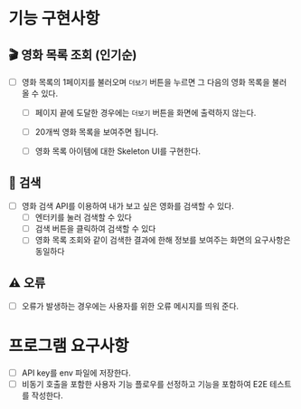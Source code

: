# 기능 구현사항

## 🎬 영화 목록 조회 (인기순)
- [ ] 영화 목록의 1페이지를 불러오며 `더보기` 버튼을 누르면 그 다음의 영화 목록을 불러 올 수 있다.
  - [ ] 페이지 끝에 도달한 경우에는 `더보기` 버튼을 화면에 출력하지 않는다.
  - [ ] 20개씩 영화 목록을 보여주면 됩니다.
  - [ ] 영화 목록 아이템에 대한 Skeleton UI를 구현한다.


## 🔎 검색
- [ ] 영화 검색 API를 이용하여 내가 보고 싶은 영화를 검색할 수 있다.
  - [ ] 엔터키를 눌러 검색할 수 있다
  - [ ] 검색 버튼을 클릭하여 검색할 수 있다
  - [ ] 영화 목록 조회와 같이 검색한 결과에 한해 정보를 보여주는 화면의 요구사항은 동일하다

## ⚠️ 오류
- [ ] 오류가 발생하는 경우에는 사용자를 위한 오류 메시지를 띄워 준다.

# 프로그램 요구사항
- [ ] API key를 env 파일에 저장한다.
- [ ] 비동기 호출을 포함한 사용자 기능 플로우를 선정하고 기능을 포함하여 E2E 테스트를 작성한다.
